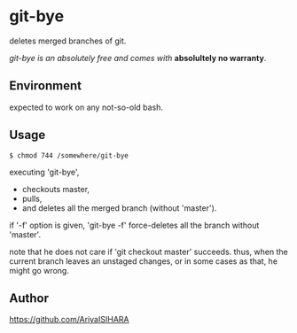# git-bye
deletes merged branches of git.

*git-bye is an absolutely free and comes with* **absolultely no warranty**.

## Environment
expected to work on any not-so-old bash.

## Usage
```
$ chmod 744 /somewhere/git-bye
```

executing 'git-bye',
- checkouts master,
- pulls,
- and deletes all the merged branch (without 'master').

if '-f' option is given, 'git-bye -f' force-deletes all the branch without 'master'.

note that he does not care if 'git checkout master' succeeds.
thus, when the current branch leaves an unstaged changes, or in some cases as that,
he might go wrong.

## Author
https://github.com/AriyaISIHARA
